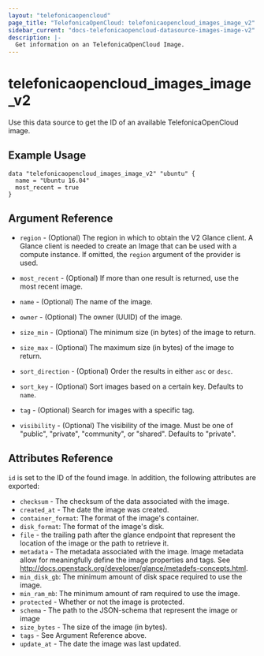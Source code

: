 ```yaml
---
layout: "telefonicaopencloud"
page_title: "TelefonicaOpenCloud: telefonicaopencloud_images_image_v2"
sidebar_current: "docs-telefonicaopencloud-datasource-images-image-v2"
description: |-
  Get information on an TelefonicaOpenCloud Image.
---
```


# telefonicaopencloud\_images\_image\_v2

Use this data source to get the ID of an available TelefonicaOpenCloud image.

## Example Usage

```hcl
data "telefonicaopencloud_images_image_v2" "ubuntu" {
  name = "Ubuntu 16.04"
  most_recent = true
}
```

## Argument Reference

* `region` - (Optional) The region in which to obtain the V2 Glance client.
    A Glance client is needed to create an Image that can be used with
    a compute instance. If omitted, the `region` argument of the provider
    is used.

* `most_recent` - (Optional) If more than one result is returned, use the most
  recent image.

* `name` - (Optional) The name of the image.

* `owner` - (Optional) The owner (UUID) of the image.

* `size_min` - (Optional) The minimum size (in bytes) of the image to return.

* `size_max` - (Optional) The maximum size (in bytes) of the image to return.

* `sort_direction` - (Optional) Order the results in either `asc` or `desc`.

* `sort_key` - (Optional) Sort images based on a certain key. Defaults to `name`.

* `tag` - (Optional) Search for images with a specific tag.

* `visibility` - (Optional) The visibility of the image. Must be one of
   "public", "private", "community", or "shared". Defaults to "private".


## Attributes Reference

`id` is set to the ID of the found image. In addition, the following attributes
are exported:

* `checksum` - The checksum of the data associated with the image.
* `created_at` - The date the image was created.
* `container_format`: The format of the image's container.
* `disk_format`: The format of the image's disk.
* `file` - the trailing path after the glance endpoint that represent the
location of the image or the path to retrieve it.
* `metadata` - The metadata associated with the image.
   Image metadata allow for meaningfully define the image properties
   and tags. See http://docs.openstack.org/developer/glance/metadefs-concepts.html.
* `min_disk_gb`: The minimum amount of disk space required to use the image.
* `min_ram_mb`: The minimum amount of ram required to use the image.
* `protected` - Whether or not the image is protected.
* `schema` - The path to the JSON-schema that represent
   the image or image
* `size_bytes` - The size of the image (in bytes).
* `tags` - See Argument Reference above.
* `update_at` - The date the image was last updated.
